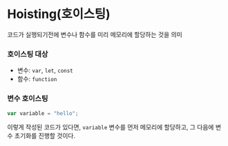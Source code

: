 # Hoisting(호이스팅)

코드가 실행되기전에 변수나 함수를 미리 메모리에 할당하는 것을 의미

### 호이스팅 대상

- 변수: `var`, `let`, `const`
- 함수: `function`

### 변수 호이스팅

```js
var variable = "hello";
```

이렇게 작성된 코드가 있다면,
`variable` 변수를 먼저 메모리에 할당하고, 그 다음에 변수 초기화를 진행할 것이다.

```js

```
